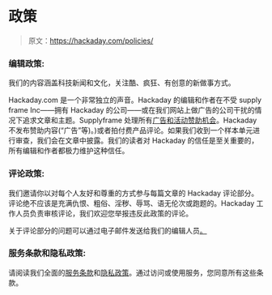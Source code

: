 # 政策

> 原文：<https://hackaday.com/policies/>

### 编辑政策:

我们的内容涵盖科技新闻和文化，关注酷、疯狂、有创意的新做事方式。

Hackaday.com 是一个非常独立的声音。Hackaday 的编辑和作者在不受 supply frame Inc——拥有 Hackaday 的公司——或在我们网站上做广告的公司干扰的情况下追求文章和主题。Supplyframe 处理所有[广告和活动赞助机会](http://supplyframe.com/advertising)。Hackaday 不发布赞助内容(“广告”等)。)或者拍付费产品评论。如果我们收到一个样本单元进行审查，我们会在文章中披露。我们的读者对 Hackaday 的信任是至关重要的，所有编辑和作者都极力维护这种信任。

### 评论政策:

我们邀请你以对每个人友好和尊重的方式参与每篇文章的 Hackaday 评论部分。评论绝不应该是充满仇恨、粗俗、淫秽、辱骂、语无伦次或跑题的。Hackaday 工作人员负责审核评论，我们欢迎您举报违反此政策的评论。

关于评论部分的问题可以通过电子邮件发送给我们的编辑人员[。](mailto:editor@hackaday.com)

### 服务条款和隐私政策:

请阅读我们全面的[服务条款](https://supplyframe.com/company/terms)和[隐私政策](https://supplyframe.com/company/privacy)。通过访问或使用服务，您同意所有这些条款。